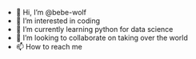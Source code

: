 - 👋 Hi, I’m @bebe-wolf
- 👀 I’m interested in coding
- 🌱 I’m currently learning python for data science
- 💞️ I’m looking to collaborate on taking over the world
- 📫 How to reach me 

<!---
bebe-wolf/bebe-wolf is a ✨ special ✨ repository because its `README.md` (this file) appears on your GitHub profile.
You can click the Preview link to take a look at your changes.
--->
